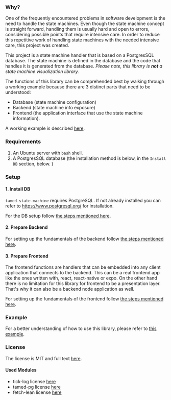 ### Why?

One of the frequently encountered problems in software development is the need to handle the state machines. Even though the state machine concept is straight forward, handling them is usually hard and open to errors, considering possible points that require intensive care. In order to reduce this repetitive work of handling state machines with the needed intensive care, this project was created. 

This project is a state machine handler that is based on a PostgresSQL database. The state machine is defined in the database and the code that handles it is generated from the database. *Please note, this library is **not** a state machine visualization library.*

The functions of this library can be comprehended best by walking through a working example because there are 3 distinct parts that need to be understood:
- Database (state machine configuration)
- Backend (state machine info exposure)
- Frontend (the application interface that use the state machine information).

A working example is described [here](./example/README.md).

### Requirements

1. An Ubuntu server with `bash` shell.
2. A PostgresSQL database (the installation method is below, in the `Install DB` section, below. )

### Setup

#### 1. Install DB

`tamed-state-machine` requires PostgreSQL. If not already installed you can refer to https://www.postgresql.org/ for installation.

For the DB setup follow [the steps mentioned here](./database-setup/README.md).

#### 2. Prepare Backend

For setting up the fundamentals of the backend follow [the steps mentioned here](./backend/README.md).

#### 3. Prepare Frontend

The frontend functions are handlers that can be embedded into any client application that connects to the backend. This can be a real frontend app like the ones written with, react, react-native or expo. On the other hand there is no limitation for this library for frontend to be a presentation layer. That's why it can also be a backend node application as well. 

For setting up the fundamentals of the frontend follow [the steps mentioned here](./frontend/README.md).

### Example

For a better understanding of how to use this library, please refer to [this example](./example/README.md).

### License

The license is MIT and full text [here](LICENSE).

#### Used Modules

* tick-log license [here](./OtherLicenses/tick-log.txt)
* tamed-pg license [here](./OtherLicenses/tamed-pg.txt)
* fetch-lean license [here](./OtherLicenses/fetch-lean.txt)

